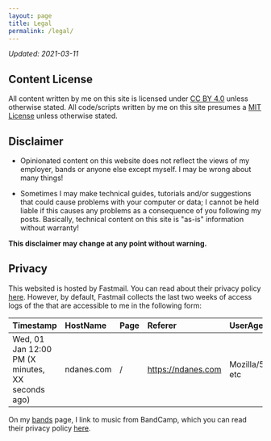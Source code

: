 ```yaml
---
layout: page
title: Legal
permalink: /legal/
---
```

*Updated: 2021-03-11*

## Content License

All content written by me on this site is licensed under [CC BY 4.0](https://creativecommons.org/licenses/by/4.0/?ref=chooser-v1) unless otherwise stated. All code/scripts written by me on this site presumes a [MIT License](https://opensource.org/licenses/MIT) unless otherwise stated.

## Disclaimer

* Opinionated content on this website does not reflect the views of my employer, bands or anyone else except myself. I may be wrong about many things! 

* Sometimes I may make technical guides, tutorials and/or suggestions that could cause problems with your computer or data; I cannot be held liable if this causes any problems as a consequence of you following my posts. Basically, technical content on this site is "as-is" information without warranty! 

**This disclaimer may change at any point without warning.** 

## Privacy

This websited is hosted by Fastmail. You can read about their privacy policy [here](https://www.fastmail.com/about/privacy/). However, by default, Fastmail collects the last two weeks of access logs of the that are accessible to me in the following form:

| Timestamp       | HostName     | Page | Referer    | UserAgent |
| :------------- | :---------- | :----------- | :----------- | :----------- |
|  Wed, 01 Jan 12:00 PM (X minutes, XX seconds ago)  | ndanes.com   | /  | https://ndanes.com | Mozilla/5.0, etc |

On my [bands](/bands) page, I link to music from BandCamp, which you can read their privacy policy [here](https://bandcamp.com/privacy). 
